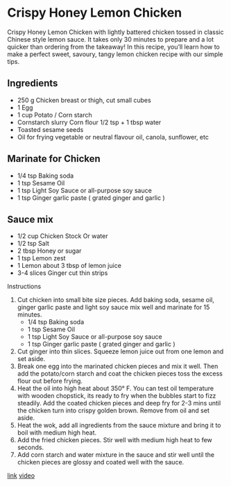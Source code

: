 # Crispy Honey Lemon Chicken

Crispy Honey Lemon Chicken with lightly battered chicken tossed in classic Chinese style lemon sauce. It takes only 30 minutes to prepare and a lot quicker than ordering from the takeaway! In this recipe, you’ll learn how to make a perfect sweet, savoury, tangy lemon chicken recipe with our simple tips.

## Ingredients
* 250 g Chicken breast or thigh, cut small cubes
* 1 Egg
* 1 cup Potato / Corn starch
* Cornstarch slurry Corn flour 1/2 tsp + 1 tbsp water
* Toasted sesame seeds
* Oil for frying vegetable or neutral flavour oil, canola, sunflower, etc

## Marinate for Chicken
* 1/4 tsp Baking soda
* 1 tsp Sesame Oil 
* 1 tsp Light Soy Sauce or all-purpose soy sauce
* 1 tsp Ginger garlic paste ( grated ginger and garlic )

## Sauce mix
* 1/2 cup Chicken Stock Or water
* 1/2 tsp Salt 
* 2 tbsp Honey or sugar
* 1 tsp Lemon zest
* 1 Lemon about 3 tbsp of lemon juice
* 3-4 slices Ginger cut thin strips

Instructions
1. Cut chicken into small bite size pieces. Add baking soda, sesame oil, ginger garlic paste and light soy sauce mix well and marinate for 15 minutes.
    * 1/4 tsp Baking soda
    * 1 tsp Sesame Oil 
    * 1 tsp Light Soy Sauce or all-purpose soy sauce
    * 1 tsp Ginger garlic paste ( grated ginger and garlic )
2. Cut ginger into thin slices. Squeeze lemon juice out from one lemon and set aside.
3. Break one egg into the marinated chicken pieces and mix it well. Then add the potato/corn starch and coat the chicken pieces toss the excess flour out before frying.
4. Heat the oil into high heat about 350° F. You can test oil temperature with wooden chopstick, its ready to fry when the bubbles start to fizz steadily. Add the coated chicken pieces and deep fry for 2-3 mins until the chicken turn into crispy golden brown. Remove from oil and set aside.
5. Heat the wok, add all ingredients from the sauce mixture and  bring it to boil with medium high heat.
6. Add the fried chicken pieces. Stir well with medium high heat to few seconds.
7. Add corn starch and water mixture in the sauce and stir well until the chicken pieces are glossy and coated well with the sauce.

[link](ttps://khinskitchen.com/crispy-honey-lemon-chicken/)
[video](https://youtu.be/E4NGPr-zbdw)
